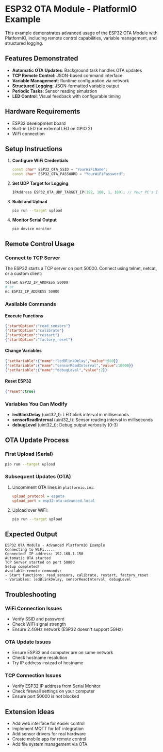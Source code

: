 # ESP32 OTA Module - PlatformIO Example

This example demonstrates advanced usage of the ESP32 OTA Module with PlatformIO, including remote control capabilities, variable management, and structured logging.

## Features Demonstrated

- **Automatic OTA Updates**: Background task handles OTA updates
- **TCP Remote Control**: JSON-based command interface
- **Variable Management**: Runtime configuration via network
- **Structured Logging**: JSON-formatted variable output
- **Periodic Tasks**: Sensor reading simulation
- **LED Control**: Visual feedback with configurable timing

## Hardware Requirements

- ESP32 development board
- Built-in LED (or external LED on GPIO 2)
- WiFi connection

## Setup Instructions

1. **Configure WiFi Credentials**
   ```cpp
   const char* ESP32_OTA_SSID = "YourWiFiName";
   const char* ESP32_OTA_PASSWORD = "YourWiFiPassword";
   ```

2. **Set UDP Target for Logging**
   ```cpp
   IPAddress ESP32_OTA_UDP_TARGET_IP(192, 168, 1, 100); // Your PC's IP
   ```

3. **Build and Upload**
   ```bash
   pio run --target upload
   ```

4. **Monitor Serial Output**
   ```bash
   pio device monitor
   ```

## Remote Control Usage

### Connect to TCP Server
The ESP32 starts a TCP server on port 50000. Connect using telnet, netcat, or a custom client:

```bash
telnet ESP32_IP_ADDRESS 50000
# or
nc ESP32_IP_ADDRESS 50000
```

### Available Commands

#### Execute Functions
```json
{"startOption":"read_sensors"}
{"startOption":"calibrate"}  
{"startOption":"restart"}
{"startOption":"factory_reset"}
```

#### Change Variables
```json
{"setVariable":{"name":"ledBlinkDelay","value":500}}
{"setVariable":{"name":"sensorReadInterval","value":10000}}
{"setVariable":{"name":"debugLevel","value":2}}
```

#### Reset ESP32
```json
{"reset":true}
```

### Variables You Can Modify

- **ledBlinkDelay** (uint32_t): LED blink interval in milliseconds
- **sensorReadInterval** (uint32_t): Sensor reading interval in milliseconds  
- **debugLevel** (uint32_t): Debug output verbosity (0-3)

## OTA Update Process

### First Upload (Serial)
```bash
pio run --target upload
```

### Subsequent Updates (OTA)
1. Uncomment OTA lines in `platformio.ini`:
   ```ini
   upload_protocol = espota
   upload_port = esp32-ota-advanced.local
   ```

2. Upload over WiFi:
   ```bash
   pio run --target upload
   ```

## Expected Output

```
ESP32 OTA Module - Advanced PlatformIO Example
Connecting to WiFi.....
Connected! IP address: 192.168.1.150
Automatic OTA started
TCP Server started on port 50000
Setup completed!
Available remote commands:
- Start functions: read_sensors, calibrate, restart, factory_reset
- Variables: ledBlinkDelay, sensorReadInterval, debugLevel
```

## Troubleshooting

### WiFi Connection Issues
- Verify SSID and password
- Check WiFi signal strength
- Ensure 2.4GHz network (ESP32 doesn't support 5GHz)

### OTA Update Issues  
- Ensure ESP32 and computer are on same network
- Check hostname resolution
- Try IP address instead of hostname

### TCP Connection Issues
- Verify ESP32 IP address from Serial Monitor
- Check firewall settings on your computer
- Ensure port 50000 is not blocked

## Extension Ideas

- Add web interface for easier control
- Implement MQTT for IoT integration
- Add sensor drivers for real hardware
- Create mobile app for remote control
- Add file system management via OTA